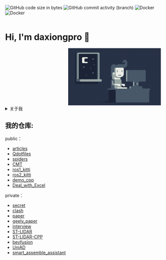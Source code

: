 <p>
    <img alt="GitHub code size in bytes" src="https://img.shields.io/github/languages/code-size/daxiongpro/daxiongpro">
    <img alt="GitHub commit activity (branch)" src="https://img.shields.io/github/commit-activity/y/daxiongpro/daxiongpro/master">
    <img alt="Docker" src="https://img.shields.io/badge/-Docker-46a2f1?style=plastic&logo=docker&logoColor=white" />
    <img alt="Docker" src="https://img.shields.io/badge/dynamic/json?logo=github&label=GitHub&labelColor=495867&color=495867&query=%24.data.totalSubs&url=https%3A%2F%2Fapi.spencerwoo.com%2Fsubstats%2F%3Fsource%3Dgithub%26queryKey%3Dhayschan&style=flat-square" />
</p>

<div style="overflow: auto;">
<h1 style="float:left" align=left> Hi, I'm daxiongpro 👋 </h1>
<img style="float:right; max-width:100%; height:auto;" alt="GIF" src="Night-Coding.gif?raw=true"/>
</div>

<details>
    <summary> 关于我 </summary>
    <ul> 🔭 自动驾驶感知算法工程师. </ul>
    <ul> ⚡ C++ / Python / Git / docker / Linux / Pytorch / TensorRT .</ul>
    <ul> ✍️ <a href="https://www.zhihu.com/people/da-xiong-43-94">知乎主页.</a></ul>
    <ul> 🚗 Zeeker 001 / Lynk&Co / Volvo . </ul>
<p><ul> 👉 语言和技能:
    <code><img height="20" src="https://raw.githubusercontent.com/github/explore/80688e429a7d4ef2fca1e82350fe8e3517d3494d/topics/cpp/cpp.png"></code>
    <code><img height="20" src="https://raw.githubusercontent.com/github/explore/80688e429a7d4ef2fca1e82350fe8e3517d3494d/topics/python/python.png"></code>
    <code><img height="20" src="https://raw.githubusercontent.com/github/explore/80688e429a7d4ef2fca1e82350fe8e3517d3494d/topics/git/git.png"></code>
    <code><img height="20" src="https://raw.githubusercontent.com/github/explore/80688e429a7d4ef2fca1e82350fe8e3517d3494d/topics/javascript/javascript.png"></code>
    <code><img height="20" src="https://raw.githubusercontent.com/github/explore/80688e429a7d4ef2fca1e82350fe8e3517d3494d/topics/docker/docker.png"></code>
</ul></p>
</details>

## 我的仓库:

public：
* [articles](https://github.com/daxiongpro/articles)
* [Qdotfiles](https://github.com/daxiongpro/Qdotfiles)
* [spiders](https://github.com/daxiongpro/spiders)
* [CMT](https://github.com/daxiongpro/CMT)
* [ros1_kitti](https://github.com/daxiongpro/ros1_kitti)
* [ros2_kitti](https://github.com/daxiongpro/ros2_kitti)
* [demo_cpp](https://github.com/daxiongpro/demo_cpp)
* [Deal_with_Excel](https://github.com/daxiongpro/Deal_with_Excel)


private：

* [secret](https://github.com/daxiongpro/secret)
* [clash](https://github.com/daxiongpro/clash)
* [paper](https://github.com/daxiongpro/paper)
* [geely_paper](https://github.com/daxiongpro/geely_paper)
* [interview](https://github.com/daxiongpro/interview/tree/master)
* [ST-LIDAR](https://github.com/daxiongpro/ST-LIDAR)
* [ST-LIDAR-CPP](https://github.com/daxiongpro/ST-LIDAR-CPP)
* [bevfusion](https://github.com/daxiongpro/bevfusion)
* [UniAD](https://github.com/daxiongpro/UniAD)
* [smart_assemble_assistant](https://github.com/daxiongpro/smart_assemble_assistant)
